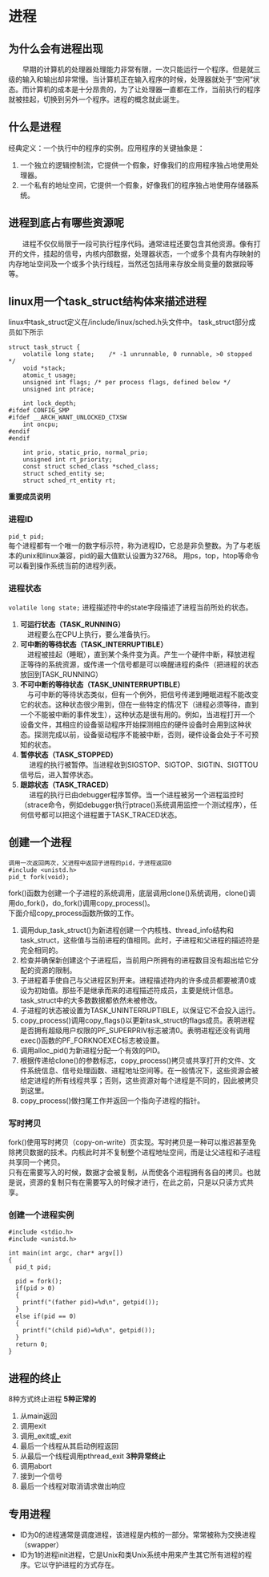 # 进程 

## 为什么会有进程出现 
&emsp;&emsp;早期的计算机的处理器处理能力非常有限，一次只能运行一个程序。但是就三级的输入和输出却非常慢。当计算机正在输入程序的时候，处理器就处于“空闲”状态。而计算机的成本是十分昂贵的，为了让处理器一直都在工作，当前执行的程序就被挂起，切换到另外一个程序。进程的概念就此诞生。

## 什么是进程 
经典定义：一个执行中的程序的实例。应用程序的关键抽象是：<br/>
1. 一个独立的逻辑控制流，它提供一个假象，好像我们的应用程序独占地使用处理器。
2. 一个私有的地址空间，它提供一个假象，好像我们的程序独占地使用存储器系统。

## 进程到底占有哪些资源呢　
&emsp;&emsp;进程不仅仅局限于一段可执行程序代码。通常进程还要包含其他资源。像有打开的文件，挂起的信号，内核内部数据，处理器状态，一个或多个具有内存映射的内存地址空间及一个或多个执行线程，当然还包括用来存放全局变量的数据段等等。

## linux用一个task_struct结构体来描述进程
linux中task_struct定义在/include/linux/sched.h头文件中。
task_struct部分成员如下所示
```
struct task_struct {
	volatile long state;	/* -1 unrunnable, 0 runnable, >0 stopped */
	void *stack;
	atomic_t usage;
	unsigned int flags;	/* per process flags, defined below */
	unsigned int ptrace;

	int lock_depth;
#ifdef CONFIG_SMP
#ifdef __ARCH_WANT_UNLOCKED_CTXSW
	int oncpu;
#endif
#endif

	int prio, static_prio, normal_prio;
	unsigned int rt_priority;
	const struct sched_class *sched_class;
	struct sched_entity se;
	struct sched_rt_entity rt;
```
**重要成员说明**
### 进程ID
`pid_t pid;`<br/>
每个进程都有一个唯一的数字标示符，称为进程ID，它总是非负整数。为了与老版本的unix和linux兼容，pid的最大值默认设置为32768。
用ps，top，htop等命令可以看到操作系统当前的进程列表。
### 进程状态
`volatile long state;`
进程描述符中的state字段描述了进程当前所处的状态。
1. **可运行状态（TASK_RUNNING）**<br/>
 &emsp;进程要么在CPU上执行，要么准备执行。
2. **可中断的等待状态（TASK_INTERRUPTIBLE）**<br/>
     &emsp;进程被挂起（睡眠），直到某个条件变为真。产生一个硬件中断，释放进程正等待的系统资源，或传递一个信号都是可以唤醒进程的条件（把进程的状态放回到TASK_RUNNING）
3. **不可中断的等待状态（TASK_UNINTERRUPTIBLE）**<br/>
      &emsp;与可中断的等待状态类似，但有一个例外，把信号传递到睡眠进程不能改变它的状态。这种状态很少用到，但在一些特定的情况下（进程必须等待，直到一个不能被中断的事件发生），这种状态是很有用的。例如，当进程打开一个设备文件，其相应的设备驱动程序开始探测相应的硬件设备时会用到这种状态。探测完成以前，设备驱动程序不能被中断，否则，硬件设备会处于不可预知的状态。
4. **暂停状态（TASK_STOPPED）**<br/>
     &emsp; 进程的执行被暂停。当进程收到SIGSTOP、SIGTOP、SIGTIN、SIGTTOU信号后，进入暂停状态。
5. **跟踪状态（TASK_TRACED）**<br/>
     &emsp; 进程的执行已由debugger程序暂停。当一个进程被另一个进程监控时（strace命令，例如debugger执行ptrace()系统调用监控一个测试程序），任何信号都可以把这个进程置于TASK_TRACED状态。
## 创建一个进程
```
调用一次返回两次，父进程中返回子进程的pid，子进程返回0
#include <unistd.h>
pid_t fork(void);
```
fork()函数为创建一个子进程的系统调用，底层调用clone()系统调用，clone()调用do_fork()，do_fork()调用copy_process()。<br/>
下面介绍copy_process函数所做的工作。<br/>
1. 调用dup_task_struct()为新进程创建一个内核栈、thread_info结构和task_struct，这些值与当前进程的值相同。此时，子进程和父进程的描述符是完全相同的。
2. 检查并确保新创建这个子进程后，当前用户所拥有的进程数目没有超出给它分配的资源的限制。
3. 子进程着手使自己与父进程区别开来。进程描述符内的许多成员都要被清0或设为初始值。那些不是继承而来的进程描述符成员，主要是统计信息。task_struct中的大多数数据都依然未被修改。
4. 子进程的状态被设置为TASK_UNINTERRUPTIBLE，以保证它不会投入运行。
5. copy_process()调用copy_flags()以更新task_struct的flags成员。表明进程是否拥有超级用户权限的PF_SUPERPRIV标志被清0。表明进程还没有调用exec()函数的PF_FORKNOEXEC标志被设置。
6. 调用alloc_pid()为新进程分配一个有效的PID。
7. 根据传递给clone()的参数标志，copy_process()拷贝或共享打开的文件、文件系统信息、信号处理函数、进程地址空间等。在一般情况下，这些资源会被给定进程的所有线程共享；否则，这些资源对每个进程是不同的，因此被拷贝到这里。
8. copy_process()做扫尾工作并返回一个指向子进程的指针。

### 写时拷贝
fork()使用写时拷贝（copy-on-write）页实现。写时拷贝是一种可以推迟甚至免除拷贝数据的技术。内核此时并不复制整个进程地址空间，而是让父进程和子进程共享同一个拷贝。<br/>
只有在需要写入的时候，数据才会被复制，从而使各个进程拥有各自的拷贝。也就是说，资源的复制只有在需要写入的时候才进行，在此之前，只是以只读方式共享。
<br/>
### 创建一个进程实例
```
#include <stdio.h>
#include <unistd.h>

int main(int argc, char* argv[])
{
  pid_t pid;

  pid = fork();
  if(pid > 0)
  {
    printf("(father pid)=%d\n", getpid());
  }
  else if(pid == 0)
  {
    printf("(child pid)=%d\n", getpid());
  }
  return 0;
}
```
## 进程的终止
8种方式终止进程
**5种正常的**
1. 从main返回
2. 调用exit
3. 调用_exit或_exit
4. 最后一个线程从其启动例程返回
5. 从最后一个线程调用pthread_exit
**3种异常终止**
1. 调用abort
2. 接到一个信号
3. 最后一个线程对取消请求做出响应
## 专用进程
* ID为0的进程通常是调度进程，该进程是内核的一部分。常常被称为交换进程（swapper）
* ID为1的进程init进程，它是Unix和类Unix系统中用来产生其它所有进程的程序。它以守护进程的方式存在。
